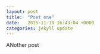 ```yaml
---
layout: post
title:  "Post one"
date:   2015-11-18 16:43:04 +0000
categories: jekyll update
---
```


ANother post
